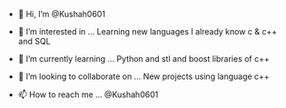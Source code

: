- 👋 Hi, I’m @Kushah0601
- 👀 I’m interested in ... Learning new languages 
I already know c & c++ and SQL 

- 🌱 I’m currently learning ... Python and 
         stl and boost libraries of c++ 
- 💞️ I’m looking to collaborate on ... New projects using language c++
- 📫 How to reach me ... @Kushah0601

<!---
Kushah0601/Kushah0601 is a ✨ special ✨ repository because its `README.md` (this file) appears on your GitHub profile.
You can click the Preview link to take a look at your changes.
--->
